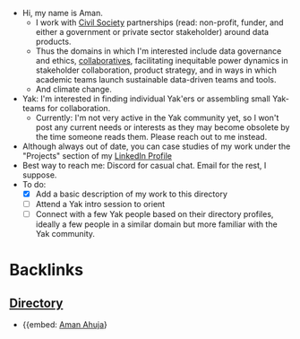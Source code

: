 - Hi, my name is Aman. 
    - I work with [Civil Society](https://en.wikipedia.org/wiki/Civil_society) partnerships (read: non-profit, funder, and either a government or private sector stakeholder) around data products. 
    - Thus the domains in which I'm interested include data governance and ethics, [collaboratives](https://datacollaboratives.org/), facilitating inequitable power dynamics in stakeholder collaboration, product strategy, and in ways in which academic teams launch sustainable data-driven teams and tools. 
    - And climate change.
- Yak: I'm interested in finding individual Yak'ers or assembling small Yak-teams for collaboration.
    - Currently: I'm not very active in the Yak community yet, so I won't post any current needs or interests as they may become obsolete by the time someone reads them. Please reach out to me instead.
- Although always out of date, you can case studies of my work under the "Projects" section of my [LinkedIn Profile](https://www.linkedin.com/in/amanahuja)
- Best way to reach me: Discord for casual chat. Email for the rest, I suppose. 
- To do: 
    - [x] Add a basic description of my work to this directory
    - [ ] Attend a Yak intro session to orient
    - [ ] Connect with a few Yak people based on their directory profiles, ideally a few people in a similar domain but more familiar with the Yak community.  

# Backlinks
## [Directory](<Directory.md>)
- {{embed: [Aman Ahuja](<Aman Ahuja.md>)}

